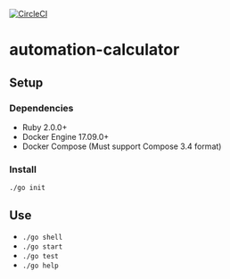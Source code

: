 [![CircleCI](https://circleci.com/gh/team-automation-calculator/automation-calculator/tree/master.svg?style=svg)](https://circleci.com/gh/team-automation-calculator/automation-calculator/tree/master)

# automation-calculator

## Setup
### Dependencies
* Ruby 2.0.0+
* Docker Engine 17.09.0+
* Docker Compose (Must support Compose 3.4 format)

### Install
`./go init`

## Use
* `./go shell`
* `./go start`
* `./go test`
* `./go help`

